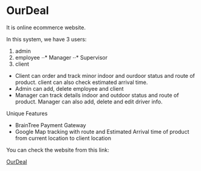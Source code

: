 # OurDeal

It is online ecommerce website.

In this system, we have 3 users:
1. admin
2. employee
⋅⋅* Manager
⋅⋅* Supervisor
3. client

- Client can order and track minor indoor and ourdoor status and route of product. client can also check estimated arrival time.
- Admin can add, delete employee and client
- Manager can track details indoor and outdoor status and route of product. Manager can also add, delete and edit driver info.

Unique Features
- BrainTree Payment Gateway
- Google Map tracking with route and Estimated Arrival time of product from current location to client location

You can check the website from this link:

[OurDeal](http://ourdeal.bid/)
